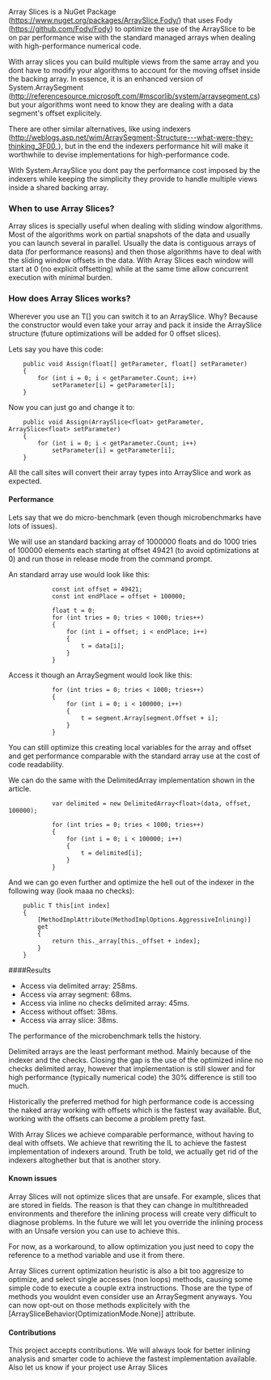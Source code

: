 Array Slices is a NuGet Package (https://www.nuget.org/packages/ArraySlice.Fody/) that uses Fody (https://github.com/Fody/Fody) to optimize the use of the ArraySlice to be on par performance wise with the standard managed arrays when dealing with high-performance numerical code.

With array slices you can build multiple views from the same array and you dont have to modify your algorithms to account for the moving offset inside the backing array. In essence, it is an enhanced version of System.ArraySegment<T> (http://referencesource.microsoft.com/#mscorlib/system/arraysegment.cs) but your algorithms wont need to know they are dealing with a data segment's offset explicitely. 

There are other similar alternatives, like using indexers (http://weblogs.asp.net/wim/ArraySegment-Structure---what-were-they-thinking_3F00_), but in the end the indexers performance hit will make it worthwhile to devise implementations for high-performance code. 

With System.ArraySlice<T> you dont pay the performance cost imposed by the indexers while keeping the simplicity they provide to handle multiple views inside a shared backing array. 

### When to use Array Slices?

Array slices is specially useful when dealing with sliding window algorithms. Most of the algorithms work on partial snapshots of the data and usually you can launch several in parallel. Usually the data is contiguous arrays of data (for performance reasons) and then those algorithms have to deal with the sliding window offsets in the data. With Array Slices each window will start at 0 (no explicit offsetting) while at the same time allow concurrent execution with minimal burden.

### How does Array Slices works?

Wherever you use an T[] you can switch it to an ArraySlice<T>. Why? Because the constructor would even take your array and pack it inside the ArraySlice structure (future optimizations will be added for 0 offset slices). 

Lets say you have this code:

        public void Assign(float[] getParameter, float[] setParameter)
        {
            for (int i = 0; i < getParameter.Count; i++)
                setParameter[i] = getParameter[i];
        }

Now you can just go and change it to:

        public void Assign(ArraySlice<float> getParameter, ArraySlice<float> setParameter)
        {
            for (int i = 0; i < getParameter.Count; i++)
                setParameter[i] = getParameter[i];
        }

All the call sites will convert their array types into ArraySlice<T> and work as expected.

#### Performance


Lets say that we do micro-benchmark (even though microbenchmarks have lots of issues). 

We will use an standard backing array of 1000000 floats and do 1000 tries of 100000 elements each starting at offset 49421 (to avoid optimizations at 0) and run those in release mode from the command prompt.

An standard array use would look like this:

                const int offset = 49421;
                const int endPlace = offset + 100000;

                float t = 0;
                for (int tries = 0; tries < 1000; tries++)
                {
                    for (int i = offset; i < endPlace; i++)
                    {
                        t = data[i];
                    }
                }

Access it though an ArraySegment<float> would look like this:

                for (int tries = 0; tries < 1000; tries++)
                {
                    for (int i = 0; i < 100000; i++)
                    {
                        t = segment.Array[segment.Offset + i];
                    }
                }
                
You can still optimize this creating local variables for the array and offset and get performance comparable with the standard array use at the cost of code readability.

We can do the same with the DelimitedArray implementation shown in the article.

                var delimited = new DelimitedArray<float>(data, offset, 100000);

                for (int tries = 0; tries < 1000; tries++)
                {
                    for (int i = 0; i < 100000; i++)
                    {
                        t = delimited[i];
                    }
                }
                
And we can go even further and optimize the hell out of the indexer in the following way (look maaa no checks):

        public T this[int index]
        {            
            [MethodImplAttribute(MethodImplOptions.AggressiveInlining)]
            get
            {
                return this._array[this._offset + index];
            }
        }

####Results

- Access via delimited array: 258ms.
- Access via array segment: 68ms.
- Access via inline no checks delimited array: 45ms.
- Access without offset: 38ms.
- Access via array slice: 38ms.

The performance of the microbenchmark tells the history. 

Delimited arrays are the least performant method. Mainly because of the indexer and the checks. Closing the gap is the use of the optimized inline no checks delimited array, however that implementation is still slower and for high performance (typically numerical code) the 30% difference is still too much.

Historically the preferred method for high performance code is accessing the naked array working with offsets which is the fastest way available. But, working with the offsets can become a problem pretty fast. 

With Array Slices we achieve comparable performance, without having to deal with offsets. We achieve that rewriting the IL to achieve the fastest implementation of indexers around. Truth be told, we actually get rid of the indexers altoghether but that is another story.

#### Known issues

Array Slices will not optimize slices that are unsafe. For example, slices that are stored in fields. The reason is that they can change in multithreaded environments and therefore the inlining process will create very difficult to diagnose problems. In the future we will let you override the inlining process with an Unsafe version you can use to achieve this.

For now, as a workaround, to allow optimization you just need to copy the reference to a method variable and use it from there.

Array Slices current optimization heuristic is also a bit too aggresize to optimize, and select single accesses (non loops) methods, causing some simple code to execute a couple extra instructions. Those are the type of methods you wouldnt even consider use an ArraySegment anyways. You can now opt-out on those methods explicitely with the  [ArraySliceBehavior(OptimizationMode.None)] attribute.

#### Contributions

This project accepts contributions. We will always look for better inlining analysis and smarter code to achieve the fastest implementation available. Also let us know if your project use Array Slices
